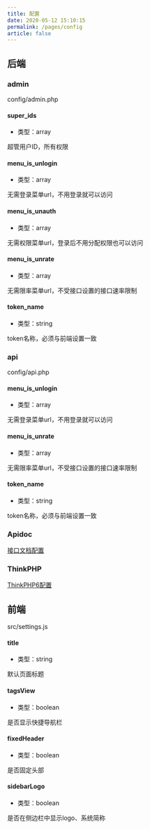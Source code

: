```yaml
---
title: 配置
date: 2020-05-12 15:10:15
permalink: /pages/config
article: false
---
```


## 后端

### admin

config/admin.php

#### super_ids
- 类型：array

超管用户ID，所有权限

#### menu_is_unlogin
- 类型：array

无需登录菜单url，不用登录就可以访问

#### menu_is_unauth
- 类型：array

无需权限菜单url，登录后不用分配权限也可以访问

#### menu_is_unrate
- 类型：array

无需限率菜单url，不受接口设置的接口速率限制

#### token_name
- 类型：string

token名称，必须与前端设置一致

### api

config/api.php

#### menu_is_unlogin
- 类型：array

无需登录菜单url，不用登录就可以访问

#### menu_is_unrate
- 类型：array

无需限率菜单url，不受接口设置的接口速率限制

#### token_name
- 类型：string

token名称，必须与前端设置一致

### Apidoc

[接口文档配置](https://hg-code.gitee.io/thinkphp-apidoc/config/)

### ThinkPHP

[ThinkPHP6配置](https://www.kancloud.cn/manual/thinkphp6_0/1037484)

## 前端

src/settings.js

#### title
- 类型：string

默认页面标题

#### tagsView
- 类型：boolean

是否显示快捷导航栏

#### fixedHeader
- 类型：boolean

是否固定头部

#### sidebarLogo
- 类型：boolean

是否在侧边栏中显示logo、系统简称
